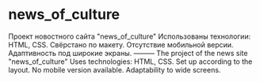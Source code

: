 # news_of_culture
Проект новостного сайта "news_of_culture"
Использованы технологии: HTML, CSS.
Свёрстано по макету.
Отсутствие мобильной версии. 
Адаптивность под широкие экраны. 
———
The project of the news site "news_of_culture" Uses technologies: HTML, CSS. Set up according to the layout. No mobile version available. Adaptability to wide screens.
